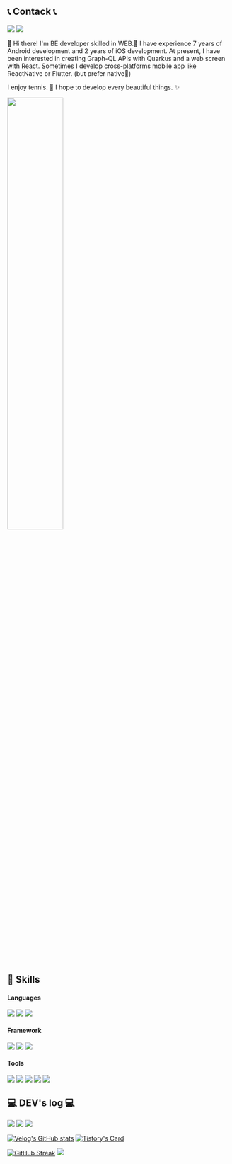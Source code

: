 ## 📞 Contack 📞
<a href="mailto:ehgur062300@gmail.com" target="_blank"><img src="https://img.shields.io/badge/ehgur062300@gmail.com-EA4335?style=flat-square&logo=Gmail&logoColor=black"/></a>
<a href="https://open.kakao.com/o/sRzRHFZf" target="_blank">
  <img src="https://img.shields.io/badge/KakaoTalk-FFCD00?style=flat-square&logo=KakaoTalk&logoColor=black"> 
</a>


👋  Hi there! I'm BE developer skilled in WEB.🚀
I have experience 7 years of Android development and 2 years of iOS development.
At present, I have been interested in creating Graph-QL APIs with Quarkus and a web screen with React.
Sometimes I develop cross-platforms mobile app like ReactNative or Flutter. (but prefer native💖)

I enjoy tennis. 🎾
I hope to develop every beautiful things. ✨

<img src="https://github-readme-stats.vercel.app/api?username=ehgur062300&theme=tokyonight&show_icons=true" width="50%" />


## 🦾 Skills
#### Languages
<div>
  <img src="https://img.shields.io/badge/Java-007396?style=flat-square&logo=java&logoColor=white">
  <img src="https://img.shields.io/badge/C++-00599C?style=flat-square&logo=cplusplus&logoColor=white">
  <img src="https://img.shields.io/badge/Python-3776AB?style=flat-square&logo=Python&logoColor=white">
</div>

#### Framework
<div>
  <img src="https://img.shields.io/badge/Spring-6DB33F?style=flat-square&logo=spring&logoColor=white">
  <img src="https://img.shields.io/badge/Spring Boot-6DB33F?style=flat-square&logo=spring-boot&logoColor=white">
  <img src="https://img.shields.io/badge/Bootstrap-7952B3?style=flat-square&logo=bootstrap&logoColor=white">
</div>

#### Tools
<div>
  <img src="https://img.shields.io/badge/oracle-F80000?style=flat-square&logo=oracle&logoColor=white">
  <img src="https://img.shields.io/badge/Amazon AWS-232F3E?style=flat-square&logo=amazon aws&logoColor=white">
  <img src="https://img.shields.io/badge/IntelliJ IDEA-000000?style=flat-square&logo=intellij-idea&logoColor=white">
  <img src="https://img.shields.io/badge/Git-F05032?style=flat-square&logo=git&logoColor=white">
  <img src="https://img.shields.io/badge/GitHub-181717?style=flat-square&logo=github&logoColor=white">
  
</div>


## 💻 DEV's log 💻
<a href="#"><img src="https://img.shields.io/badge/Portfolio-FFC0CB?style=flat-square"></a>
<a href="https://velog.io/@ehgur062300/posts" target="_blank"><img src="https://img.shields.io/badge/Velog-20C997?style=flat-square&logo=Velog&logoColor=white"/></a>
<a href="https://backend-repository.tistory.com/" target="_blank"><img src="https://img.shields.io/badge/Tistory-f54?style=flat-square&logo=Tistory&logoColor=white"/></a>


[![Velog's GitHub stats](https://velog-readme-stats.vercel.app/api?name=ehgur062300)](https://velog.io/@ehgur062300)
[![Tistory's Card](https://github-readme-tistory-card.vercel.app/api?name=backend-repository)](https://backend-repository.tistory.com/)


<!--
**ehgur062300/ehgur062300** is a ✨ _special_ ✨ repository because its `README.md` (this file) appears on your GitHub profile.

Here are some ideas to get you started:

- 🔭 I’m currently working on ...
- 🌱 I’m currently learning ...
- 👯 I’m looking to collaborate on ...
- 🤔 I’m looking for help with ...
- 💬 Ask me about ...
- 📫 How to reach me: ...
- 😄 Pronouns: ...
- ⚡ Fun fact: ...
-->

[![GitHub Streak](https://github-readme-streak-stats.herokuapp.com/?user=ehgur062300&theme=tokyonight)](https://git.io/streak-stats)
  <img src="https://github-readme-stats.vercel.app/api/top-langs/?username=ehgur062300&exclude_repo=ehgur062300.github.io&layout=compact&theme=tokyonight"/>
